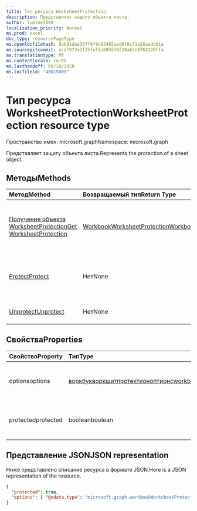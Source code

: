 ```yaml
---
title: Тип ресурса WorksheetProtection
description: Представляет защиту объекта листа.
author: lumine2008
localization_priority: Normal
ms.prod: excel
doc_type: resourcePageType
ms.openlocfilehash: 8bb91dae367f9f9c95465aed0f8c71a26aaddd1a
ms.sourcegitcommit: acdf972e2f25fef2c6855f6f28a63c0762228ffa
ms.translationtype: MT
ms.contentlocale: ru-RU
ms.lasthandoff: 09/18/2020
ms.locfileid: "48015003"
---
```

# <a name="worksheetprotection-resource-type"></a><span data-ttu-id="f067c-103">Тип ресурса WorksheetProtection</span><span class="sxs-lookup"><span data-stu-id="f067c-103">WorksheetProtection resource type</span></span>

<span data-ttu-id="f067c-104">Пространство имен: microsoft.graph</span><span class="sxs-lookup"><span data-stu-id="f067c-104">Namespace: microsoft.graph</span></span>

<span data-ttu-id="f067c-105">Представляет защиту объекта листа.</span><span class="sxs-lookup"><span data-stu-id="f067c-105">Represents the protection of a sheet object.</span></span>


## <a name="methods"></a><span data-ttu-id="f067c-106">Методы</span><span class="sxs-lookup"><span data-stu-id="f067c-106">Methods</span></span>

| <span data-ttu-id="f067c-107">Метод</span><span class="sxs-lookup"><span data-stu-id="f067c-107">Method</span></span>           | <span data-ttu-id="f067c-108">Возвращаемый тип</span><span class="sxs-lookup"><span data-stu-id="f067c-108">Return Type</span></span>    |<span data-ttu-id="f067c-109">Описание</span><span class="sxs-lookup"><span data-stu-id="f067c-109">Description</span></span>|
|:---------------|:--------|:----------|
|[<span data-ttu-id="f067c-110">Получение объекта WorksheetProtection</span><span class="sxs-lookup"><span data-stu-id="f067c-110">Get WorksheetProtection</span></span>](../api/worksheetprotection-get.md) | [<span data-ttu-id="f067c-111">WorkbookWorksheetProtection</span><span class="sxs-lookup"><span data-stu-id="f067c-111">WorkbookWorksheetProtection</span></span>](worksheetprotection.md) |<span data-ttu-id="f067c-112">Чтение свойств и связей объекта worksheetProtection.</span><span class="sxs-lookup"><span data-stu-id="f067c-112">Read properties and relationships of worksheetProtection object.</span></span>|
|[<span data-ttu-id="f067c-113">Protect</span><span class="sxs-lookup"><span data-stu-id="f067c-113">Protect</span></span>](../api/worksheetprotection-protect.md)|<span data-ttu-id="f067c-114">Нет</span><span class="sxs-lookup"><span data-stu-id="f067c-114">None</span></span>|<span data-ttu-id="f067c-p101">Защита листа. Выдает исключение, если лист защищен.</span><span class="sxs-lookup"><span data-stu-id="f067c-p101">Protect a worksheet. It throws if the worksheet has been protected.</span></span>|
|[<span data-ttu-id="f067c-117">Unprotect</span><span class="sxs-lookup"><span data-stu-id="f067c-117">Unprotect</span></span>](../api/worksheetprotection-unprotect.md)|<span data-ttu-id="f067c-118">Нет</span><span class="sxs-lookup"><span data-stu-id="f067c-118">None</span></span>|<span data-ttu-id="f067c-119">Снятие защиты с листа</span><span class="sxs-lookup"><span data-stu-id="f067c-119">Unprotect a worksheet</span></span>|

## <a name="properties"></a><span data-ttu-id="f067c-120">Свойства</span><span class="sxs-lookup"><span data-stu-id="f067c-120">Properties</span></span>
| <span data-ttu-id="f067c-121">Свойство</span><span class="sxs-lookup"><span data-stu-id="f067c-121">Property</span></span>     | <span data-ttu-id="f067c-122">Тип</span><span class="sxs-lookup"><span data-stu-id="f067c-122">Type</span></span>   |<span data-ttu-id="f067c-123">Описание</span><span class="sxs-lookup"><span data-stu-id="f067c-123">Description</span></span>|
|:---------------|:--------|:----------|
|<span data-ttu-id="f067c-124">options</span><span class="sxs-lookup"><span data-stu-id="f067c-124">options</span></span>|[<span data-ttu-id="f067c-125">воркбукворкшитпротектионоптионс</span><span class="sxs-lookup"><span data-stu-id="f067c-125">workbookWorksheetProtectionOptions</span></span>](worksheetprotectionoptions.md)|<span data-ttu-id="f067c-126">Параметры защиты листа.</span><span class="sxs-lookup"><span data-stu-id="f067c-126">Sheet protection options.</span></span> <span data-ttu-id="f067c-127">Только для чтения.</span><span class="sxs-lookup"><span data-stu-id="f067c-127">Read-only.</span></span>|
|<span data-ttu-id="f067c-128">protected</span><span class="sxs-lookup"><span data-stu-id="f067c-128">protected</span></span>|<span data-ttu-id="f067c-129">boolean</span><span class="sxs-lookup"><span data-stu-id="f067c-129">boolean</span></span>|<span data-ttu-id="f067c-p103">Указывает, защищен ли лист.  Только для чтения.</span><span class="sxs-lookup"><span data-stu-id="f067c-p103">Indicates if the worksheet is protected.  Read-only.</span></span>|

## <a name="json-representation"></a><span data-ttu-id="f067c-132">Представление JSON</span><span class="sxs-lookup"><span data-stu-id="f067c-132">JSON representation</span></span>

<span data-ttu-id="f067c-133">Ниже представлено описание ресурса в формате JSON.</span><span class="sxs-lookup"><span data-stu-id="f067c-133">Here is a JSON representation of the resource.</span></span>

<!--{
  "blockType": "resource",
  "optionalProperties": [],
  "baseType": "microsoft.graph.entity",
  "@odata.type": "microsoft.graph.workbookWorksheetProtection"
}-->

```json
{
  "protected": true,
  "options": { "@odata.type": "microsoft.graph.workbookWorksheetProtectionOptions" }
}

```

<!-- uuid: 8fcb5dbc-d5aa-4681-8e31-b001d5168d79
2015-10-25 14:57:30 UTC -->
<!-- {
  "type": "#page.annotation",
  "description": "WorksheetProtection resource",
  "keywords": "",
  "section": "documentation",
  "tocPath": ""
}-->

